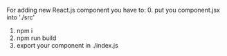 For adding new React.js component you have to:
0. put you component.jsx into './src' 
1. npm i
2. npm run build
3. export your component in ./index.js
